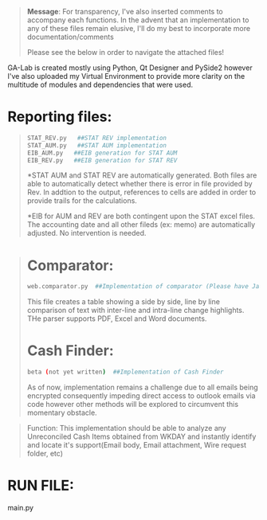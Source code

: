 

> **Message**: For transparency, I've also inserted comments to accompany each functions. In the advent that an implementation to any of these files remain elusive, I'll do my best to incorporate more documentation/comments
> 
> Please see the below in order to navigate the attached files!



GA-Lab is created mostly using Python, Qt Designer and PySide2 however I've also uploaded my Virtual Environment to provide more clarity on the multitude of modules and dependencies that were used.

# Reporting files:
> ```sh
> STAT_REV.py   ##STAT REV implementation 
> STAT_AUM.py   ##STAT AUM implementation
> EIB_AUM.py   ##EIB generation for STAT AUM 
> EIB_REV.py   ##EIB generation for STAT REV
> ```
>*STAT AUM and STAT REV are automatically generated. Both files are able to automatically detect whether there is error in file provided by Rev. In addtion to the output, references to cells are added in order to provide trails for the calculations.
>
> *EIB for AUM and REV are both contingent upon the STAT excel files. The accounting date and all other fileds (ex: memo) are automatically adjusted. No intervention is needed.

> # Comparator:
> ```sh
> web.comparator.py  ##Implementation of comparator (Please have Java installed for use)
> 
> ```
> This file creates a table showing a side by side, line by line comparison of text with inter-line and intra-line change highlights. THe parser supports PDF, Excel and Word documents.
> 
>  # Cash Finder:
> ```sh
> beta (not yet written)  ##Implementation of Cash Finder 
> 
> ```
>As of now, implementation remains a challenge due to all emails being encrypted consequently impeding direct access to outlook emails via code however other methods will be explored to circumvent this momentary obstacle.  

> Function: This implementation should be able to analyze any Unreconciled Cash Items obtained from WKDAY and instantly identify and locate it's support(Email body, Email attachment, Wire request folder, etc)

# RUN FILE:
main.py



